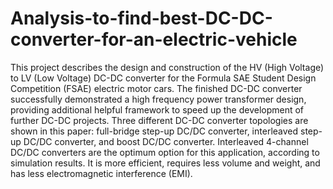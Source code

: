 # Analysis-to-find-best-DC-DC-converter-for-an-electric-vehicle
This project describes the design and construction of the HV (High Voltage) to LV (Low Voltage) DC-DC converter for the Formula SAE Student Design Competition (FSAE) electric motor cars. The finished DC-DC converter successfully demonstrated a high frequency power transformer design, providing additional helpful framework to speed up the development of further DC-DC projects. Three different DC-DC converter topologies are shown in this paper: full-bridge step-up DC/DC converter, interleaved step-up DC/DC converter, and boost DC/DC converter. Interleaved 4-channel DC/DC converters are the optimum option for this application, according to simulation results. It is more efficient, requires less volume and weight, and has less electromagnetic interference (EMI).
